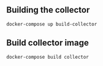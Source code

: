 
## Building the collector

    docker-compose up build-collector

## Build collector image

    docker-compose build collector

